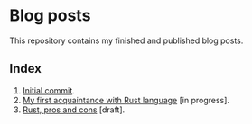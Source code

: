 # Blog posts

This repository contains my finished and published blog posts.

## Index

1. [Initial commit](posts/initial%20commit.md).
1. [My first acquaintance with Rust language](posts/rust/rust%20acquaintance.md) [in progress].
1. [Rust, pros and cons](posts/rust/rust,%20pros%20and%20cons.md) [draft].
